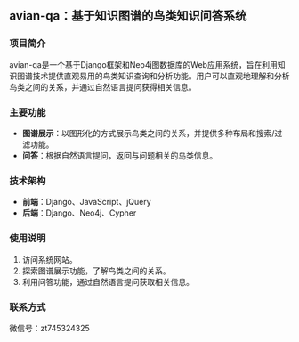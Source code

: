 ## avian-qa：基于知识图谱的鸟类知识问答系统

### 项目简介

avian-qa是一个基于Django框架和Neo4j图数据库的Web应用系统，旨在利用知识图谱技术提供直观易用的鸟类知识查询和分析功能。用户可以直观地理解和分析鸟类之间的关系，并通过自然语言提问获得相关信息。

### 主要功能

* **图谱展示**：以图形化的方式展示鸟类之间的关系，并提供多种布局和搜索/过滤功能。
* **问答**：根据自然语言提问，返回与问题相关的鸟类信息。


### 技术架构

* **前端**：Django、JavaScript、jQuery
* **后端**：Django、Neo4j、Cypher

### 使用说明

1. 访问系统网站。
2. 探索图谱展示功能，了解鸟类之间的关系。
3. 利用问答功能，通过自然语言提问获取相关信息。

### 联系方式

微信号：zt745324325